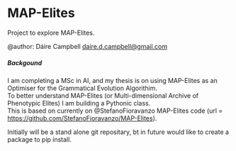 # MAP-Elites

Project to explore MAP-Elites.  

@author: Dáire Campbell <daire.d.campbell@gmail.com>

##### Backgound
I am completing a MSc in AI, and my thesis is on using MAP-Elites as an Optimiser for the Grammatical Evolution Algorithim.  
To better understand MAP-Elites (or Multi-dimensional Archive of Phenotypic Elites) I am building a Pythonic class.  
This is based on currently on @StefanoFioravanzo MAP-Elites code (url = https://github.com/StefanoFioravanzo/MAP-Elites).

Initially will be a stand alone git repositary, bt in future would like to create a package to pip install.

